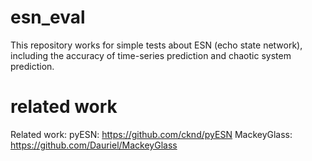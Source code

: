 # esn_eval
This repository works for simple tests about ESN (echo state network), including the accuracy of time-series prediction and chaotic system prediction. 

# related work
Related work:
pyESN: https://github.com/cknd/pyESN
MackeyGlass: https://github.com/Dauriel/MackeyGlass
